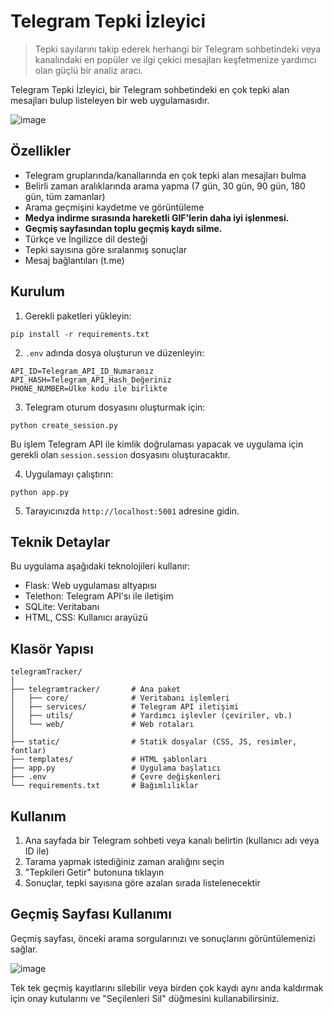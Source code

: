 # Telegram Tepki İzleyici

> Tepki sayılarını takip ederek herhangi bir Telegram sohbetindeki veya kanalındaki en popüler ve ilgi çekici mesajları keşfetmenize yardımcı olan güçlü bir analiz aracı.

Telegram Tepki İzleyici, bir Telegram sohbetindeki en çok tepki alan mesajları bulup listeleyen bir web uygulamasıdır.

![image](https://github.com/user-attachments/assets/06a37d91-079e-4496-9805-d05cd0c24250)

## Özellikler

- Telegram gruplarında/kanallarında en çok tepki alan mesajları bulma
- Belirli zaman aralıklarında arama yapma (7 gün, 30 gün, 90 gün, 180 gün, tüm zamanlar)
- Arama geçmişini kaydetme ve görüntüleme
- **Medya indirme sırasında hareketli GIF'lerin daha iyi işlenmesi.**
- **Geçmiş sayfasından toplu geçmiş kaydı silme.**
- Türkçe ve İngilizce dil desteği
- Tepki sayısına göre sıralanmış sonuçlar
- Mesaj bağlantıları (t.me)

## Kurulum

1. Gerekli paketleri yükleyin:
```
pip install -r requirements.txt
```

2. `.env` adında dosya oluşturun ve düzenleyin:
```
API_ID=Telegram_API_ID_Numaranız
API_HASH=Telegram_API_Hash_Değeriniz
PHONE_NUMBER=Ülke kodu ile birlikte
```

3. Telegram oturum dosyasını oluşturmak için:
```
python create_session.py
```
Bu işlem Telegram API ile kimlik doğrulaması yapacak ve uygulama için gerekli olan `session.session` dosyasını oluşturacaktır.

4. Uygulamayı çalıştırın:
```
python app.py
```

5. Tarayıcınızda `http://localhost:5001` adresine gidin.

## Teknik Detaylar

Bu uygulama aşağıdaki teknolojileri kullanır:

- Flask: Web uygulaması altyapısı
- Telethon: Telegram API'sı ile iletişim
- SQLite: Veritabanı
- HTML, CSS: Kullanıcı arayüzü

## Klasör Yapısı

```
telegramTracker/
│
├── telegramtracker/       # Ana paket
│   ├── core/              # Veritabanı işlemleri
│   ├── services/          # Telegram API iletişimi
│   ├── utils/             # Yardımcı işlevler (çeviriler, vb.)
│   └── web/               # Web rotaları
│
├── static/                # Statik dosyalar (CSS, JS, resimler, fontlar)
├── templates/             # HTML şablonları
├── app.py                 # Uygulama başlatıcı
├── .env                   # Çevre değişkenleri
└── requirements.txt       # Bağımlılıklar
```

## Kullanım

1. Ana sayfada bir Telegram sohbeti veya kanalı belirtin (kullanıcı adı veya ID ile)
2. Tarama yapmak istediğiniz zaman aralığını seçin
3. "Tepkileri Getir" butonuna tıklayın
4. Sonuçlar, tepki sayısına göre azalan sırada listelenecektir

## Geçmiş Sayfası Kullanımı

Geçmiş sayfası, önceki arama sorgularınızı ve sonuçlarını görüntülemenizi sağlar.

![image](https://github.com/user-attachments/assets/02e8fe7c-7511-4f44-8d90-235100949a50)

Tek tek geçmiş kayıtlarını silebilir veya birden çok kaydı aynı anda kaldırmak için onay kutularını ve "Seçilenleri Sil" düğmesini kullanabilirsiniz.
